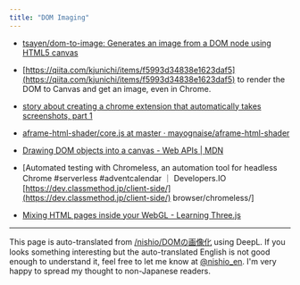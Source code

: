```yaml
---
title: "DOM Imaging"
---
```


- [tsayen/dom-to-image: Generates an image from a DOM node using HTML5 canvas](https://github.com/tsayen/dom-to-image)

- [https://qiita.com/kjunichi/items/f5993d34838e1623daf5](https://qiita.com/kjunichi/items/f5993d34838e1623daf5) to render the DOM to Canvas and get an image, even in Chrome.
- [story about creating a chrome extension that automatically takes screenshots, part 1](https://qiita.com/tan_t/items/15b2fef46f1ef4ee18f6)
- [aframe-html-shader/core.js at master · mayognaise/aframe-html-shader](https://github.com/mayognaise/aframe-html-shader/blob/master/lib/html2canvas/core.js)


- [Drawing DOM objects into a canvas - Web APIs | MDN](https://developer.mozilla.org/en-US/docs/Web/API/Canvas_API/Drawing_DOM_objects_into_a_canvas)
- [Automated testing with Chromeless, an automation tool for headless Chrome #serverless #adventcalendar ｜ Developers.IO [https://dev.classmethod.jp/client-side/](https://dev.classmethod.jp/client-side/) browser/chromeless/]
- [Mixing HTML pages inside your WebGL - Learning Three.js](http://learningthreejs.com/blog/2013/04/30/closing-the-gap-between-html-and-webgl/)

---
This page is auto-translated from [/nishio/DOMの画像化](https://scrapbox.io/nishio/DOMの画像化) using DeepL. If you looks something interesting but the auto-translated English is not good enough to understand it, feel free to let me know at [@nishio_en](https://twitter.com/nishio_en). I'm very happy to spread my thought to non-Japanese readers.